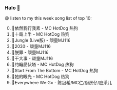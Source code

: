 

### Halo 👋

😄 listen to my this week song list of top 10:

0. 🌈依然我行我素 - MC HotDog 热狗
1. 🌈十局上半 - MC HotDog 热狗
2. 🌈Jungle (Live版) - 顽童MJ116
3. 🌈2030 - 顽童MJ116
4. 🌈脱罪 - 顽童MJ116
5. 🌈干大事 - 顽童MJ116
6. 🌈约翰屈伏塔 - MC HotDog 热狗
7. 🌈Start From The Bottom - MC HotDog 热狗
8. 🌈她的眼光 - MC HotDog 热狗
9. 🌈Everywhere We Go - 陈冠希/MC仁/厨房仔/应采儿

